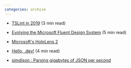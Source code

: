 ```yaml
---
categories: archive
---
```


- [TSLint in 2019](https://medium.com/palantir/tslint-in-2019-1a144c2317a9 "https://medium.com/palantir/tslint-in-2019-1a144c2317a9") (3 min read)

- [Evolving the Microsoft Fluent Design System](https://medium.com/microsoft-design/evolving-the-microsoft-fluent-design-system-9b37fb890c82 "https://medium.com/microsoft-design/evolving-the-microsoft-fluent-design-system-9b37fb890c82") (5 min read)

- [Microsoft's HoloLens 2](https://www.theverge.com/2019/2/24/18235460/microsoft-hololens-2-price-specs-mixed-reality-ar-vr-business-work-features-mwc-2019 "https://www.theverge.com/2019/2/24/18235460/microsoft-hololens-2-price-specs-mixed-reality-ar-vr-business-work-features-mwc-2019")
- [Hello, .dev!](https://blog.google/technology/developers/hello-dev/ "https://blog.google/technology/developers/hello-dev/") (4 min read)

- [simdjson : Parsing gigabytes of JSON per second](https://github.com/lemire/simdjson "https://github.com/lemire/simdjson")

